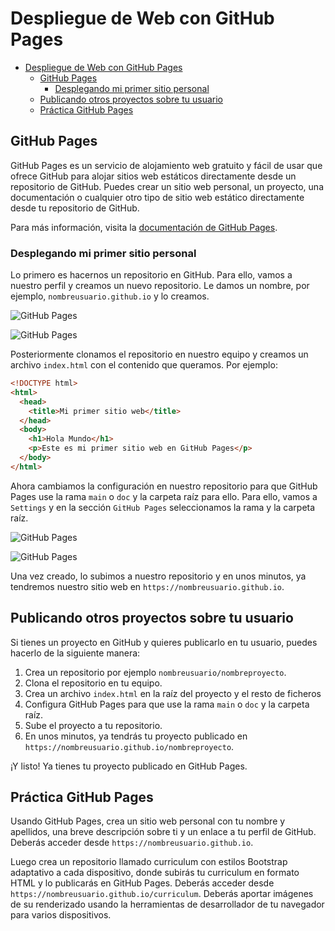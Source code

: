 # Despliegue de Web con GitHub Pages

- [Despliegue de Web con GitHub Pages](#despliegue-de-web-con-github-pages)
  - [GitHub Pages](#github-pages)
    - [Desplegando mi primer sitio personal](#desplegando-mi-primer-sitio-personal)
  - [Publicando otros proyectos sobre tu usuario](#publicando-otros-proyectos-sobre-tu-usuario)
  - [Práctica GitHub Pages](#práctica-github-pages)


## GitHub Pages
GitHub Pages es un servicio de alojamiento web gratuito y fácil de usar que ofrece GitHub para alojar sitios web estáticos directamente desde un repositorio de GitHub. Puedes crear un sitio web personal, un proyecto, una documentación o cualquier otro tipo de sitio web estático directamente desde tu repositorio de GitHub.

Para más información, visita la [documentación de GitHub Pages](https://pages.github.com/).

### Desplegando mi primer sitio personal
Lo primero es hacernos un repositorio en GitHub. Para ello, vamos a nuestro perfil y creamos un nuevo repositorio. Le damos un nombre, por ejemplo, `nombreusuario.github.io` y lo creamos.

![GitHub Pages](https://docs.github.com/assets/cb-29762/mw-1440/images/help/repository/repo-create-global-nav-update.webp)

![GitHub Pages](https://docs.github.com/assets/cb-48480/mw-1440/images/help/pages/create-repository-name-pages.webp)

Posteriormente clonamos el repositorio en nuestro equipo y creamos un archivo `index.html` con el contenido que queramos. Por ejemplo:

```html
<!DOCTYPE html>
<html>
  <head>
    <title>Mi primer sitio web</title>
  </head>
  <body>
    <h1>Hola Mundo</h1>
    <p>Este es mi primer sitio web en GitHub Pages</p>
  </body>
</html>
```	

Ahora cambiamos la configuración en nuestro repositorio para que GitHub Pages use la rama `main` o `doc` y la carpeta raíz para ello. Para ello, vamos a `Settings` y en la sección `GitHub Pages` seleccionamos la rama y la carpeta raíz.

![GitHub Pages](https://docs.github.com/assets/cb-28260/mw-1440/images/help/repository/repo-actions-settings.webp)

![GitHub Pages](https://docs.github.com/assets/cb-81119/mw-1440/images/help/pages/click-pages-url-to-preview.webp)

Una vez creado, lo subimos a nuestro repositorio y en unos minutos, ya tendremos nuestro sitio web en `https://nombreusuario.github.io`.

## Publicando otros proyectos sobre tu usuario
Si tienes un proyecto en GitHub y quieres publicarlo en tu usuario, puedes hacerlo de la siguiente manera:

1. Crea un repositorio por ejemplo `nombreusuario/nombreproyecto`.
2. Clona el repositorio en tu equipo.
3. Crea un archivo `index.html` en la raíz del proyecto y el resto de ficheros
4. Configura GitHub Pages para que use la rama `main` o `doc` y la carpeta raíz.
5. Sube el proyecto a tu repositorio.
6. En unos minutos, ya tendrás tu proyecto publicado en `https://nombreusuario.github.io/nombreproyecto`.

¡Y listo! Ya tienes tu proyecto publicado en GitHub Pages.


## Práctica GitHub Pages

Usando GitHub Pages, crea un sitio web personal con tu nombre y apellidos, una breve descripción sobre ti y un enlace a tu perfil de GitHub. Deberás acceder desde `https://nombreusuario.github.io`.

Luego crea un repositorio llamado curriculum con estilos Bootstrap adaptativo a cada dispositivo, donde subirás tu curriculum en formato HTML y lo publicarás en GitHub Pages. Deberás acceder desde `https://nombreusuario.github.io/curriculum`. Deberás aportar imágenes de su renderizado usando la herramientas de desarrollador de tu navegador para varios dispositivos.


